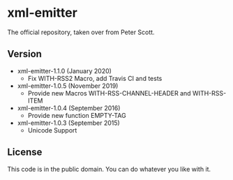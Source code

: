 # xml-emitter
The official repository, taken over from Peter Scott.

## Version

* xml-emitter-1.1.0 (January 2020)
  - Fix WITH-RSS2 Macro, add Travis CI and tests
* xml-emitter-1.0.5 (November 2019)
  - Provide new Macros WITH-RSS-CHANNEL-HEADER and WITH-RSS-ITEM
* xml-emitter-1.0.4 (September 2016)
  - Provide new function EMPTY-TAG
* xml-emitter-1.0.3 (September 2015)
  - Unicode Support


## License
This code is in the public domain. You can do whatever you like with it.
